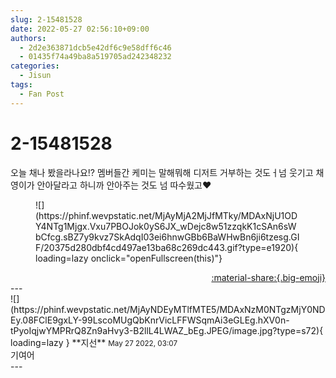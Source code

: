 ```yaml
---
slug: 2-15481528
date: 2022-05-27 02:56:10+09:00
authors:
  - 2d2e363871dcb5e42df6c9e58dff6c46
  - 01435f74a49ba8a519705ad242348232
categories:
  - Jisun
tags:
  - Fan Post
---
```


# 2-15481528

<div class="post-container" markdown="1">
<div class="content-container md-sidebar__scrollwrap" markdown="1">

오늘 채나 봤을라나요!? 멤버들간 케미는 말해뭐해 디저트 거부하는 것도ㅓ넘 웃기고 채영이가 안아달라고 하니까 안아주는 것도 넘 따수웠고❤
<figure markdown="1">
![](https://phinf.wevpstatic.net/MjAyMjA2MjJfMTky/MDAxNjU1ODY4NTg1Mjgx.Vxu7PBOJok0yS6JX_wDejc8w51zzqkK1cSAn6sWbCfcg.sBZ7y9kvz7SkAdqI03ei6hnwGBb6BaWHwBn6ji6tzesg.GIF/20375d280dbf4cd497ae13ba68c269dc443.gif?type=e1920){ loading=lazy onclick="openFullscreen(this)"}
</figure>


</div>
</div>

<div style="text-align: right;" markdown="1">
<a href="https://weverse.io/fromis9/fanpost/2-15481528" style="text-align: right;">:material-share:{.big-emoji}</a>
</div>
---

<div class="comments-container md-sidebar__scrollwrap" markdown="1">
<div class="comment" markdown="1">
<div class='id-container' markdown="1">
![](https://phinf.wevpstatic.net/MjAyNDEyMTlfMTE5/MDAxNzM0NTgzMjY0NDEy.08FClE9gxLY-99LscoMUgQbKnrVicLFFWSqmAi3eGLEg.hXV0n-tPyoIqjwYMPRrQ8Zn9aHvy3-B2llL4LWAZ_bEg.JPEG/image.jpg?type=s72){ loading=lazy }
**<span class="artist">지선</span>** <small>May 27 2022, 03:07</small><br>
</div>
<div class='comment-body' markdown="1">
기여어
</div>
</div>
</div>
---
